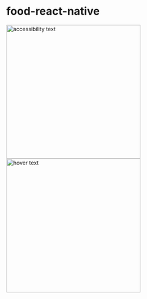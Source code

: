 # food-react-native

<p>
  <img src="https://github.com/SuelioPinho/food-react-native/assets/11559268/be9f29cd-4216-4a88-8e9e-30ed925b6323" width="350" alt="accessibility text">
  <img src="https://github.com/SuelioPinho/food-react-native/assets/11559268/9fc52665-e165-445f-b67e-41592cf0e22c" width="350" title="hover text">
</p>

